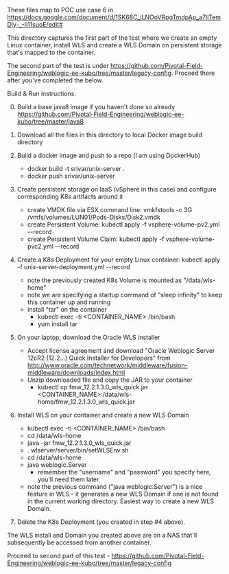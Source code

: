
These files map to POC use case 6 in https://docs.google.com/document/d/1SK68C_iLNOoVRpgTmdpAp_a7llTemDly-_-Ii11suoE/edit#

This directory captures the first part of the test where we create an empty Linux container, install WLS and create a WLS Domain on persistent storage that's mapped to the container.

The second part of the test is under https://github.com/Pivotal-Field-Engineering/weblogic-ee-kubo/tree/master/legacy-config. Proceed there after you've completed the below.

Build & Run instructions:

0. Build a base java8 image if you haven't done so already
https://github.com/Pivotal-Field-Engineering/weblogic-ee-kubo/tree/master/java8

1. Download all the files in this directory to local Docker image build directory

2. Build a docker image and push to a repo (I am using DockerHub)
	- docker build -t srivar/unix-server .
	- docker push srivar/unix-server

3. Create persistent storage on IaaS (vSphere in this case) and configure corresponding K8s artifacts around it
	- create VMDK file via ESX command line: vmkfstools -c 3G /vmfs/volumes/LUN01/Pods-Disks/Disk2.vmdk
	- create Persistent Volume: kubectl apply -f vsphere-volume-pv2.yml --record
	- create Persistent Volume Claim: kubectl apply -f vsphere-volume-pvc2.yml --record

4. Create a K8s Deployment for your empty Linux container: kubectl apply -f unix-server-deployment.yml --record
	- note the previously created K8s Volume is mounted as "/data/wls-home"
	- note we are specifying a startup command of "sleep infinity" to keep this container up and running
	- install "tar" on the container
		- kubectl exec -ti <CONTAINER_NAME> /bin/bash
		- yum install tar
	
5. On your laptop, download the Oracle WLS installer
	- Accept license agreement and download "Oracle Weblogic Server 12cR2 (12.2...) Quick Installer for Developers" from http://www.oracle.com/technetwork/middleware/fusion-middleware/downloads/index.html
	- Unzip downloaded file and copy the JAR to your container
		- kubectl cp fmw_12.2.1.3.0_wls_quick.jar <CONTAINER_NAME>:/data/wls-home/fmw_12.2.1.3.0_wls_quick.jar

6. Install WLS on your container and create a new WLS Domain
	- kubectl exec -ti <CONTAINER_NAME> /bin/bash
	- cd /data/wls-home
	- java -jar fmw_12.2.1.3.0_wls_quick.jar
	- . wlserver/server/bin/setWLSEnv.sh
	- cd /data/wls-home
	- java weblogic.Server
		- remember the "username" and "password" you specify here, you'll need them later
	- note the previous command ("java weblogic.Server") is a nice feature in WLS - it generates a new WLS Domain if one is not found in the current working directory. Easiest way to create a new WLS Domain.

7. Delete the K8s Deployment (you created in step #4 above).

The WLS install and Domain you created above are on a NAS that'll subsequently be accessed from another container.

Proceed to second part of this test - https://github.com/Pivotal-Field-Engineering/weblogic-ee-kubo/tree/master/legacy-config


